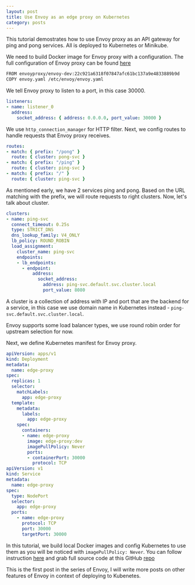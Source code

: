 ```yaml
---
layout: post
title: Use Envoy as an edge proxy on Kubernetes
category: posts
---
```


This tutorial demostrates how to use Envoy proxy as an API gateway for ping and pong services. All is deployed to Kubernetes or Minikube.

We need to build Docker image for Envoy proxy with a configuration. The full configuration of Envoy proxy can be found [here](https://github.com/hotrannam/k8s-dev/blob/master/edge-proxy/envoy.yaml)


```bash
FROM envoyproxy/envoy-dev:22c921a6318f07847afc61bc137a9e4833889b9d
COPY envoy.yaml /etc/envoy/envoy.yaml
```

We tell Envoy proxy to listen to a port, in this case 30000.

```yaml
listeners:
- name: listener_0
  address:
    socket_address: { address: 0.0.0.0, port_value: 30000 }
```

We use `http_connection_manager` for HTTP filter. Next, we config routes to handle requests that Envoy proxy receives.

```yaml
routes:
- match: { prefix: "/pong" }
  route: { cluster: pong-svc }
- match: { prefix: "/ping" }
  route: { cluster: ping-svc }
- match: { prefix: "/" }
  route: { cluster: ping-svc }
```

As mentioned early, we have 2 services ping and pong. Based on the URL matching with the prefix, we will route requests to right clusters. Now, let's talk about cluster.

```yaml
clusters:
- name: ping-svc
  connect_timeout: 0.25s
  type: STRICT_DNS
  dns_lookup_family: V4_ONLY
  lb_policy: ROUND_ROBIN
  load_assignment:
    cluster_name: ping-svc
    endpoints:
    - lb_endpoints:
      - endpoint:
          address:
            socket_address:
              address: ping-svc.default.svc.cluster.local
              port_value: 8080
```

A cluster is a collection of address with IP and port that are the backend for a service, in this case we use domain name in Kubernetes instead - `ping-svc.default.svc.cluster.local`.

Envoy supports some load balancer types, we use round robin order for upstream selection for now.

Next, we define Kubernetes manifest for Envoy proxy.

```yaml
apiVersion: apps/v1
kind: Deployment
metadata:
  name: edge-proxy
spec:
  replicas: 1
  selector:
    matchLabels:
      app: edge-proxy
  template:
    metadata:
      labels:
        app: edge-proxy
    spec:
      containers:
      - name: edge-proxy
        image: edge-proxy:dev
        imagePullPolicy: Never
        ports:
        - containerPort: 30000
          protocol: TCP
apiVersion: v1
kind: Service
metadata:
  name: edge-proxy
spec:
  type: NodePort
  selector:
    app: edge-proxy
  ports:
    - name: edge-proxy
      protocol: TCP
      port: 30000
      targetPort: 30000
```

In this tutorial, we build local Docker images and config Kubernetes to use them as you will be noticed with `imagePullPolicy: Never`. You can follow instruction [here](https://github.com/hotrannam/k8s-dev/blob/master/README.md) and grab full source code at this GitHub [repo](https://github.com/hotrannam/k8s-dev)

This is the first post in the series of Envoy, I will write more posts on other features of Envoy in context of deploying to Kubenetes.
